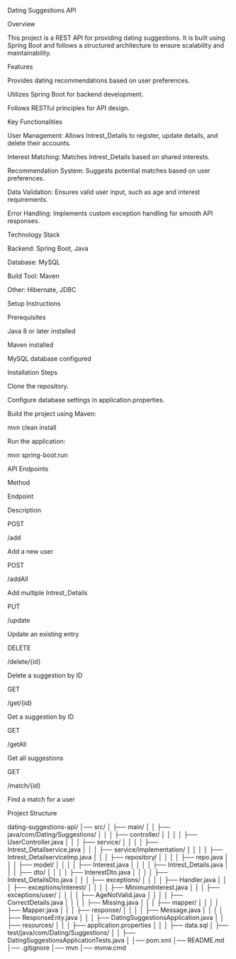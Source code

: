 Dating Suggestions API

Overview

This project is a REST API for providing dating suggestions. It is built using Spring Boot and follows a structured architecture to ensure scalability and maintainability.

Features

Provides dating recommendations based on user preferences.

Utilizes Spring Boot for backend development.

Follows RESTful principles for API design.

Key Functionalities

User Management: Allows Intrest_Details to register, update details, and delete their accounts.

Interest Matching: Matches Intrest_Details based on shared interests.

Recommendation System: Suggests potential matches based on user preferences.

Data Validation: Ensures valid user input, such as age and interest requirements.

Error Handling: Implements custom exception handling for smooth API responses.

Technology Stack

Backend: Spring Boot, Java

Database: MySQL

Build Tool: Maven

Other: Hibernate, JDBC

Setup Instructions

Prerequisites

Java 8 or later installed

Maven installed

MySQL database configured

Installation Steps

Clone the repository.

Configure database settings in application.properties.

Build the project using Maven:

mvn clean install

Run the application:

mvn spring-boot:run

API Endpoints

Method

Endpoint

Description

POST

/add

Add a new user

POST

/addAll

Add multiple Intrest_Details

PUT

/update

Update an existing entry

DELETE

/delete/{id}

Delete a suggestion by ID

GET

/get/{id}

Get a suggestion by ID

GET

/getAll

Get all suggestions

GET

/match/{id}

Find a match for a user

Project Structure

dating-suggestions-api/
│── src/
│   ├── main/
│   │   ├── java/com/Dating/Suggestions/
│   │   │   ├── controller/
│   │   │   │   ├── UserController.java
│   │   │   ├── service/
│   │   │   │   ├── Intrest_Detailservice.java
│   │   │   ├── service/implementation/
│   │   │   │   ├── Intrest_DetailserviceImp.java
│   │   │   ├── repository/
│   │   │   │   ├── repo.java
│   │   │   ├── model/
│   │   │   │   ├── Interest.java
│   │   │   │   ├── Intrest_Details.java
│   │   │   ├── dto/
│   │   │   │   ├── InterestDto.java
│   │   │   │   ├── Intrest_DetailsDto.java
│   │   │   ├── exceptions/
│   │   │   │   ├── Handler.java
│   │   │   ├── exceptions/interest/
│   │   │   │   ├── MinimumInterest.java
│   │   │   ├── exceptions/user/
│   │   │   │   ├── AgeNotValid.java
│   │   │   │   ├── CorrectDetails.java
│   │   │   │   ├── Missing.java
│   │   │   ├── mapper/
│   │   │   │   ├── Mapper.java
│   │   │   ├── response/
│   │   │   │   ├── Message.java
│   │   │   │   ├── ResponseEnty.java
│   │   │   ├── DatingSuggestionsApplication.java
│   │   ├── resources/
│   │   │   ├── application.properties
│   │   │   ├── data.sql
│   ├── test/java/com/Dating/Suggestions/
│   │   ├── DatingSuggestionsApplicationTests.java
│
│── pom.xml
│── README.md
│── .gitignore
│── mvn
│── mvnw.cmd

